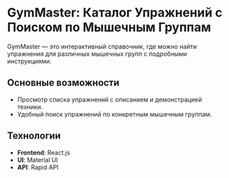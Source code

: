 # GymMaster: Каталог Упражнений с Поиском по Мышечным Группам

GymMaster — это интерактивный справочник, где можно найти упражнения для различных мышечных групп с подробными инструкциями.

## Основные возможности
- Просмотр списка упражнений с описанием и демонстрацией техники.
- Удобный поиск упражнений по конкретным мышечным группам.

## Технологии
- **Frontend**: React.js
- **UI**: Material UI
- **API**: Rapid API

